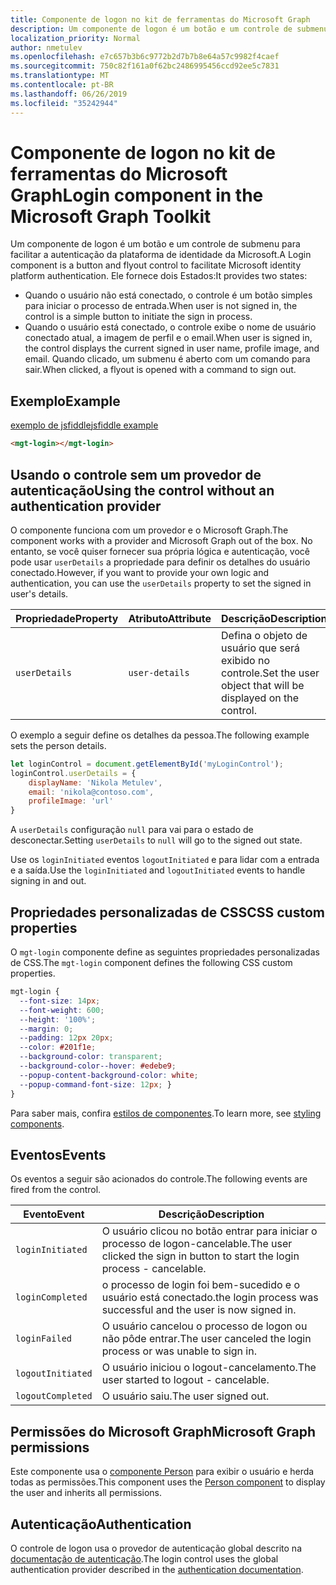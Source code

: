 ```yaml
---
title: Componente de logon no kit de ferramentas do Microsoft Graph
description: Um componente de logon é um botão e um controle de submenu para facilitar a autenticação da plataforma de identidade da Microsoft.
localization_priority: Normal
author: nmetulev
ms.openlocfilehash: e7c657b3b6c9772b2d7b7b8e64a57c9982f4caef
ms.sourcegitcommit: 750c82f161a0f62bc2486995456ccd92ee5c7831
ms.translationtype: MT
ms.contentlocale: pt-BR
ms.lasthandoff: 06/26/2019
ms.locfileid: "35242944"
---
```

# <a name="login-component-in-the-microsoft-graph-toolkit"></a><span data-ttu-id="727bd-103">Componente de logon no kit de ferramentas do Microsoft Graph</span><span class="sxs-lookup"><span data-stu-id="727bd-103">Login component in the Microsoft Graph Toolkit</span></span>

<span data-ttu-id="727bd-104">Um componente de logon é um botão e um controle de submenu para facilitar a autenticação da plataforma de identidade da Microsoft.</span><span class="sxs-lookup"><span data-stu-id="727bd-104">A Login component is a button and flyout control to facilitate Microsoft identity platform authentication.</span></span> <span data-ttu-id="727bd-105">Ele fornece dois Estados:</span><span class="sxs-lookup"><span data-stu-id="727bd-105">It provides two states:</span></span>
* <span data-ttu-id="727bd-106">Quando o usuário não está conectado, o controle é um botão simples para iniciar o processo de entrada.</span><span class="sxs-lookup"><span data-stu-id="727bd-106">When user is not signed in, the control is a simple button to initiate the sign in process.</span></span>
* <span data-ttu-id="727bd-107">Quando o usuário está conectado, o controle exibe o nome de usuário conectado atual, a imagem de perfil e o email.</span><span class="sxs-lookup"><span data-stu-id="727bd-107">When user is signed in, the control displays the current signed in user name, profile image, and email.</span></span> <span data-ttu-id="727bd-108">Quando clicado, um submenu é aberto com um comando para sair.</span><span class="sxs-lookup"><span data-stu-id="727bd-108">When clicked, a flyout is opened with a command to sign out.</span></span>

## <a name="example"></a><span data-ttu-id="727bd-109">Exemplo</span><span class="sxs-lookup"><span data-stu-id="727bd-109">Example</span></span>

[<span data-ttu-id="727bd-110">exemplo de jsfiddle</span><span class="sxs-lookup"><span data-stu-id="727bd-110">jsfiddle example</span></span>](https://jsfiddle.net/metulev/scb9muh4)

```html
<mgt-login></mgt-login>
```

## <a name="using-the-control-without-an-authentication-provider"></a><span data-ttu-id="727bd-111">Usando o controle sem um provedor de autenticação</span><span class="sxs-lookup"><span data-stu-id="727bd-111">Using the control without an authentication provider</span></span>

<span data-ttu-id="727bd-112">O componente funciona com um provedor e o Microsoft Graph.</span><span class="sxs-lookup"><span data-stu-id="727bd-112">The component works with a provider and Microsoft Graph out of the box.</span></span> <span data-ttu-id="727bd-113">No entanto, se você quiser fornecer sua própria lógica e autenticação, você pode usar `userDetails` a propriedade para definir os detalhes do usuário conectado.</span><span class="sxs-lookup"><span data-stu-id="727bd-113">However, if you want to provide your own logic and authentication, you can use the `userDetails` property to set the signed in user's details.</span></span> 

| <span data-ttu-id="727bd-114">Propriedade</span><span class="sxs-lookup"><span data-stu-id="727bd-114">Property</span></span> | <span data-ttu-id="727bd-115">Atributo</span><span class="sxs-lookup"><span data-stu-id="727bd-115">Attribute</span></span> | <span data-ttu-id="727bd-116">Descrição</span><span class="sxs-lookup"><span data-stu-id="727bd-116">Description</span></span> |
| --- | --- | -- |
| `userDetails` | `user-details` | <span data-ttu-id="727bd-117">Defina o objeto de usuário que será exibido no controle.</span><span class="sxs-lookup"><span data-stu-id="727bd-117">Set the user object that will be displayed on the control.</span></span> |

<span data-ttu-id="727bd-118">O exemplo a seguir define os detalhes da pessoa.</span><span class="sxs-lookup"><span data-stu-id="727bd-118">The following example sets the person details.</span></span>

```js
let loginControl = document.getElementById('myLoginControl');
loginControl.userDetails = {
    displayName: 'Nikola Metulev',
    email: 'nikola@contoso.com',
    profileImage: 'url'
}
```

<span data-ttu-id="727bd-119">A `userDetails` configuração `null` para vai para o estado de desconectar.</span><span class="sxs-lookup"><span data-stu-id="727bd-119">Setting `userDetails` to `null` will go to the signed out state.</span></span>

<span data-ttu-id="727bd-120">Use os `loginInitiated` eventos `logoutInitiated` e para lidar com a entrada e a saída.</span><span class="sxs-lookup"><span data-stu-id="727bd-120">Use the `loginInitiated` and `logoutInitiated` events to handle signing in and out.</span></span> 

## <a name="css-custom-properties"></a><span data-ttu-id="727bd-121">Propriedades personalizadas de CSS</span><span class="sxs-lookup"><span data-stu-id="727bd-121">CSS custom properties</span></span>

<span data-ttu-id="727bd-122">O `mgt-login` componente define as seguintes propriedades personalizadas de CSS.</span><span class="sxs-lookup"><span data-stu-id="727bd-122">The `mgt-login` component defines the following CSS custom properties.</span></span>

```css
mgt-login {
  --font-size: 14px;
  --font-weight: 600;
  --height: '100%';
  --margin: 0;
  --padding: 12px 20px;
  --color: #201f1e;
  --background-color: transparent;
  --background-color--hover: #edebe9;
  --popup-content-background-color: white;
  --popup-command-font-size: 12px; }
}
```

<span data-ttu-id="727bd-123">Para saber mais, confira [estilos de componentes](../style.md).</span><span class="sxs-lookup"><span data-stu-id="727bd-123">To learn more, see [styling components](../style.md).</span></span>

## <a name="events"></a><span data-ttu-id="727bd-124">Eventos</span><span class="sxs-lookup"><span data-stu-id="727bd-124">Events</span></span>

<span data-ttu-id="727bd-125">Os eventos a seguir são acionados do controle.</span><span class="sxs-lookup"><span data-stu-id="727bd-125">The following events are fired from the control.</span></span>

| <span data-ttu-id="727bd-126">Evento</span><span class="sxs-lookup"><span data-stu-id="727bd-126">Event</span></span> | <span data-ttu-id="727bd-127">Descrição</span><span class="sxs-lookup"><span data-stu-id="727bd-127">Description</span></span> |
| --- | --- |
| `loginInitiated` | <span data-ttu-id="727bd-128">O usuário clicou no botão entrar para iniciar o processo de logon-cancelable.</span><span class="sxs-lookup"><span data-stu-id="727bd-128">The user clicked the sign in button to start the login process - cancelable.</span></span>|
| `loginCompleted` | <span data-ttu-id="727bd-129">o processo de login foi bem-sucedido e o usuário está conectado.</span><span class="sxs-lookup"><span data-stu-id="727bd-129">the login process was successful and the user is now signed in.</span></span> |
| `loginFailed` | <span data-ttu-id="727bd-130">O usuário cancelou o processo de logon ou não pôde entrar.</span><span class="sxs-lookup"><span data-stu-id="727bd-130">The user canceled the login process or was unable to sign in.</span></span>|
| `logoutInitiated` | <span data-ttu-id="727bd-131">O usuário iniciou o logout-cancelamento.</span><span class="sxs-lookup"><span data-stu-id="727bd-131">The user started to logout - cancelable.</span></span> |
| `logoutCompleted` | <span data-ttu-id="727bd-132">O usuário saiu.</span><span class="sxs-lookup"><span data-stu-id="727bd-132">The user signed out.</span></span> |

## <a name="microsoft-graph-permissions"></a><span data-ttu-id="727bd-133">Permissões do Microsoft Graph</span><span class="sxs-lookup"><span data-stu-id="727bd-133">Microsoft Graph permissions</span></span>

<span data-ttu-id="727bd-134">Este componente usa o [componente Person](./person.md) para exibir o usuário e herda todas as permissões.</span><span class="sxs-lookup"><span data-stu-id="727bd-134">This component uses the [Person component](./person.md) to display the user and inherits all permissions.</span></span> 

## <a name="authentication"></a><span data-ttu-id="727bd-135">Autenticação</span><span class="sxs-lookup"><span data-stu-id="727bd-135">Authentication</span></span>

<span data-ttu-id="727bd-136">O controle de logon usa o provedor de autenticação global descrito na [documentação de autenticação](./../providers.md).</span><span class="sxs-lookup"><span data-stu-id="727bd-136">The login control uses the global authentication provider described in the [authentication documentation](./../providers.md).</span></span> 
